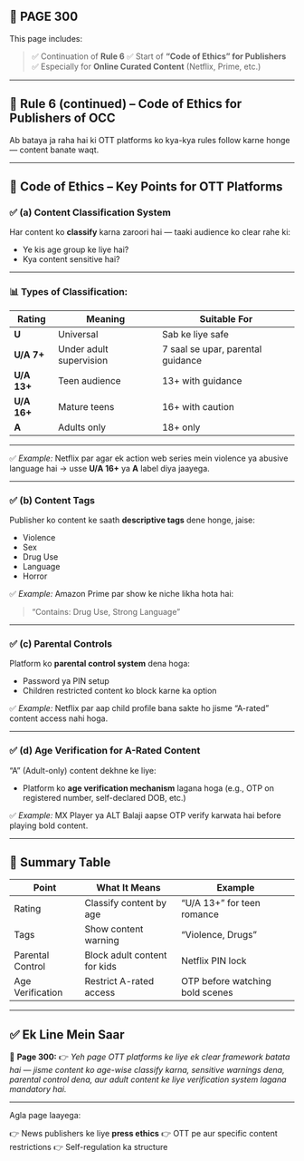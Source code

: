 ## 📄 **PAGE 300**

This page includes:

> ✅ Continuation of **Rule 6**
> ✅ Start of **“Code of Ethics” for Publishers**
> ✅ Especially for **Online Curated Content** (Netflix, Prime, etc.)

---

## 🔹 Rule 6 (continued) – Code of Ethics for Publishers of OCC

Ab bataya ja raha hai ki OTT platforms ko kya-kya rules follow karne honge — content banate waqt.

---

## 🧠 **Code of Ethics – Key Points for OTT Platforms**

### ✅ (a) Content Classification System

Har content ko **classify** karna zaroori hai — taaki audience ko clear rahe ki:

* Ye kis age group ke liye hai?
* Kya content sensitive hai?

---

### 📊 **Types of Classification:**

| Rating      | Meaning                 | Suitable For                      |
| ----------- | ----------------------- | --------------------------------- |
| **U**       | Universal               | Sab ke liye safe                  |
| **U/A 7+**  | Under adult supervision | 7 saal se upar, parental guidance |
| **U/A 13+** | Teen audience           | 13+ with guidance                 |
| **U/A 16+** | Mature teens            | 16+ with caution                  |
| **A**       | Adults only             | 18+ only                          |

---

✅ *Example:*
Netflix par agar ek action web series mein violence ya abusive language hai → usse **U/A 16+** ya **A** label diya jaayega.

---

### ✅ (b) Content Tags

Publisher ko content ke saath **descriptive tags** dene honge, jaise:

* Violence
* Sex
* Drug Use
* Language
* Horror

✅ *Example:*
Amazon Prime par show ke niche likha hota hai:

> “Contains: Drug Use, Strong Language”

---

### ✅ (c) Parental Controls

Platform ko **parental control system** dena hoga:

* Password ya PIN setup
* Children restricted content ko block karne ka option

✅ *Example:*
Netflix par aap child profile bana sakte ho jisme “A-rated” content access nahi hoga.

---

### ✅ (d) Age Verification for A-Rated Content

“A” (Adult-only) content dekhne ke liye:

* Platform ko **age verification mechanism** lagana hoga
  (e.g., OTP on registered number, self-declared DOB, etc.)

✅ *Example:*
MX Player ya ALT Balaji aapse OTP verify karwata hai before playing bold content.

---

## 🧩 Summary Table

| Point            | What It Means                | Example                         |
| ---------------- | ---------------------------- | ------------------------------- |
| Rating           | Classify content by age      | “U/A 13+” for teen romance      |
| Tags             | Show content warning         | “Violence, Drugs”               |
| Parental Control | Block adult content for kids | Netflix PIN lock                |
| Age Verification | Restrict A-rated access      | OTP before watching bold scenes |

---

## ✅ **Ek Line Mein Saar**

📌 **Page 300:**
👉 *Yeh page OTT platforms ke liye ek clear framework batata hai — jisme content ko age-wise classify karna, sensitive warnings dena, parental control dena, aur adult content ke liye verification system lagana mandatory hai.*

---

Agla page laayega:

👉 News publishers ke liye **press ethics**
👉 OTT pe aur specific content restrictions
👉 Self-regulation ka structure
